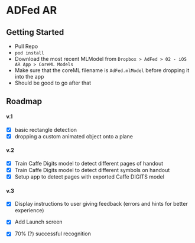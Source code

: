 # ADFed AR

## Getting Started
- Pull Repo
- `pod install`
- Download the most recent MLModel from `Dropbox > AdFed > 02 - iOS AR App > CoreML Models`
- Make sure that the coreML filename is `AdFed.mlModel` before dropping it into the app
- Should be good to go after that

## Roadmap

#### v.1
- [x] basic rectangle detection
- [x] dropping a custom animated object onto a plane

#### v.2
- [x] Train Caffe Digits model to detect different pages of handout
- [x] Train Caffe Digits model to detect different symbols on handout
- [x] Setup app to detect pages with exported Caffe DIGITS model

#### v.3
- [x] Display instructions to user giving feedback (errors and hints for better experience)
- [x] Add Launch screen
- [x] 70% (?) successful recognition
 
